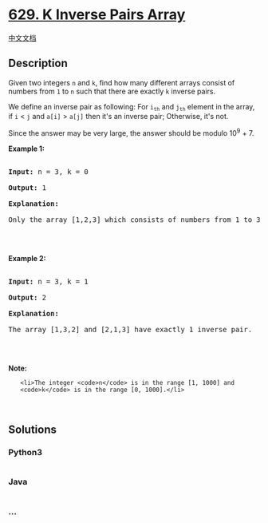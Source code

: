 # [629. K Inverse Pairs Array](https://leetcode.com/problems/k-inverse-pairs-array)

[中文文档](/solution/0600-0699/0629.K%20Inverse%20Pairs%20Array/README.md)

## Description
<p>Given two integers <code>n</code> and <code>k</code>, find how many different arrays consist of numbers from <code>1</code> to <code>n</code> such that there are exactly <code>k</code> inverse pairs.</p>



<p>We define an inverse pair as following: For <code>i<sub>th</sub></code> and <code>j<sub>th</sub></code> element in the array, if <code>i</code> &lt; <code>j</code> and <code>a[i]</code> &gt; <code>a[j]</code> then it&#39;s an inverse pair; Otherwise, it&#39;s not.</p>



<p>Since the answer may be very large, the answer should be modulo 10<sup>9</sup> + 7.</p>



<p><b>Example 1:</b></p>



<pre>

<b>Input:</b> n = 3, k = 0

<b>Output:</b> 1

<b>Explanation:</b> 

Only the array [1,2,3] which consists of numbers from 1 to 3 has exactly 0 inverse pair.

</pre>



<p>&nbsp;</p>



<p><b>Example 2:</b></p>



<pre>

<b>Input:</b> n = 3, k = 1

<b>Output:</b> 2

<b>Explanation:</b> 

The array [1,3,2] and [2,1,3] have exactly 1 inverse pair.

</pre>



<p>&nbsp;</p>



<p><b>Note:</b></p>



<ol>

	<li>The integer <code>n</code> is in the range [1, 1000] and <code>k</code> is in the range [0, 1000].</li>

</ol>



<p>&nbsp;</p>




## Solutions


<!-- tabs:start -->

### **Python3**

```python

```

### **Java**

```java

```

### **...**
```

```

<!-- tabs:end -->